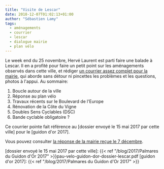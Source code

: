 ```yaml
---
title: "Visite de Lescar"
date: 2018-12-07T01:02:13+01:00
author: "Sébastien Lamy"
tags:
  - aménagements
  - courrier
  - lescar
  - dialogue mairie
  - plan vélo
---
```


Le week end du 25 novembre, Hervé Laurent est parti faire une balade à Lescar.
Il en a profité pour faire un petit point sur les aménagements observés dans 
cette ville, et rédiger [un courrier assez complet pour la mairie], qui aborde
sans détour ni pincettes les problèmes et les questions, photos à l'appui. Au sommaire:

1. Boucle autour de la ville
2. Réponse au plan vélo 
3. Travaux récents sur le Boulevard de l'Europe
4. Rénovation de la Côte du Vigne
5. Doubles Sens Cyclables (DSC)
6. Bande cyclable obligatoire ?


Ce courrier pointe fait référence au [dossier envoyé le 15 mai 2017 par cette 
ville] pour le [guidon d'or 2017]. 


Vous pouvez consulter [la réponse de la mairie reçue le 7 décembre].


[un courrier assez complet pour la mairie]: courrier-pav-lescar-25nov2018.pdf
[la réponse de la mairie reçue le 7 décembre]: reponse-lescar-pav-7déc2018.pdf
[dossier envoyé le 15 mai 2017 par cette ville]: {{< ref "/blog/2017/Palmares du Guidon d'Or 2017" >}}pau-velo-guidon-dor-dossier-lescar.pdf
[guidon d'or 2017]: {{< ref "/blog/2017/Palmares du Guidon d'Or 2017" >}}
